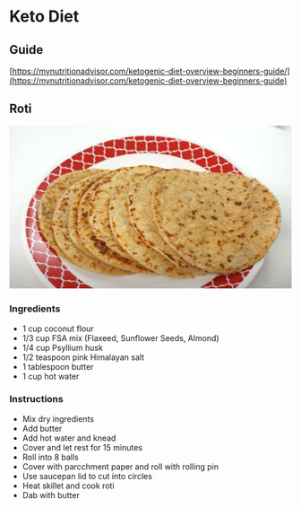 # Keto Diet

## Guide
[https://mynutritionadvisor.com/ketogenic-diet-overview-beginners-guide/](https://mynutritionadvisor.com/ketogenic-diet-overview-beginners-guide)

## Roti

![Keto Roti](./images/roti.jpg)

### Ingredients
* 1 cup coconut flour
* 1/3 cup FSA mix (Flaxeed, Sunflower Seeds, Almond)
* 1/4 cup Psyllium husk
* 1/2 teaspoon pink Himalayan salt
* 1 tablespoon butter
* 1 cup hot water

### Instructions
* Mix dry ingredients
* Add butter
* Add hot water and knead
* Cover and let rest for 15 minutes
* Roll into 8 balls
* Cover with parcchment paper and roll with rolling pin
* Use saucepan lid to cut into circles
* Heat skillet and cook roti
* Dab with butter


